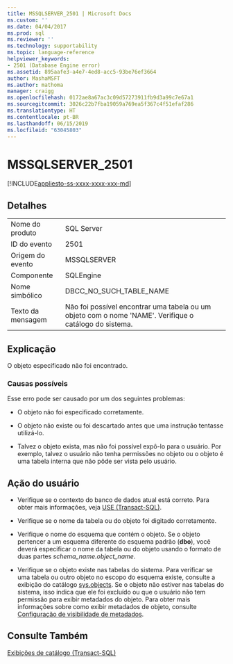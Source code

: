 ```yaml
---
title: MSSQLSERVER_2501 | Microsoft Docs
ms.custom: ''
ms.date: 04/04/2017
ms.prod: sql
ms.reviewer: ''
ms.technology: supportability
ms.topic: language-reference
helpviewer_keywords:
- 2501 (Database Engine error)
ms.assetid: 895aafe3-a4e7-4ed8-acc5-93be76ef3664
author: MashaMSFT
ms.author: mathoma
manager: craigg
ms.openlocfilehash: 0172ae8a67ac3c09d57273911fb9d3a99c7e67a1
ms.sourcegitcommit: 3026c22b7fba19059a769ea5f367c4f51efaf286
ms.translationtype: HT
ms.contentlocale: pt-BR
ms.lasthandoff: 06/15/2019
ms.locfileid: "63045803"
---
```

# <a name="mssqlserver2501"></a>MSSQLSERVER_2501
[!INCLUDE[appliesto-ss-xxxx-xxxx-xxx-md](../../includes/appliesto-ss-xxxx-xxxx-xxx-md.md)]
  
## <a name="details"></a>Detalhes  
  
|||  
|-|-|  
|Nome do produto|SQL Server|  
|ID do evento|2501|  
|Origem do evento|MSSQLSERVER|  
|Componente|SQLEngine|  
|Nome simbólico|DBCC_NO_SUCH_TABLE_NAME|  
|Texto da mensagem|Não foi possível encontrar uma tabela ou um objeto com o nome 'NAME'. Verifique o catálogo do sistema.|  
  
## <a name="explanation"></a>Explicação  
O objeto especificado não foi encontrado.  
  
### <a name="possible-causes"></a>Causas possíveis  
Esse erro pode ser causado por um dos seguintes problemas:  
  
-   O objeto não foi especificado corretamente.  
  
-   O objeto não existe ou foi descartado antes que uma instrução tentasse utilizá-lo.  
  
-   Talvez o objeto exista, mas não foi possível expô-lo para o usuário. Por exemplo, talvez o usuário não tenha permissões no objeto ou o objeto é uma tabela interna que não pôde ser vista pelo usuário.  
  
## <a name="user-action"></a>Ação do usuário  
  
-   Verifique se o contexto do banco de dados atual está correto. Para obter mais informações, veja [USE &#40;Transact-SQL&#41;](~/t-sql/language-elements/use-transact-sql.md).  
  
-   Verifique se o nome da tabela ou do objeto foi digitado corretamente.  
  
-   Verifique o nome do esquema que contém o objeto. Se o objeto pertencer a um esquema diferente do esquema padrão (**dbo**), você deverá especificar o nome da tabela ou do objeto usando o formato de duas partes *schema_name.object_name*.  
  
-   Verifique se o objeto existe nas tabelas do sistema. Para verificar se uma tabela ou outro objeto no escopo do esquema existe, consulte a exibição do catálogo [sys.objects](~/relational-databases/system-catalog-views/sys-objects-transact-sql.md). Se o objeto não estiver nas tabelas do sistema, isso indica que ele foi excluído ou que o usuário não tem permissão para exibir metadados do objeto. Para obter mais informações sobre como exibir metadados de objeto, consulte [Configuração de visibilidade de metadados](~/relational-databases/security/metadata-visibility-configuration.md).  
  
## <a name="see-also"></a>Consulte Também  
[Exibições de catálogo &#40;Transact-SQL&#41;](~/relational-databases/system-catalog-views/catalog-views-transact-sql.md)  
  
